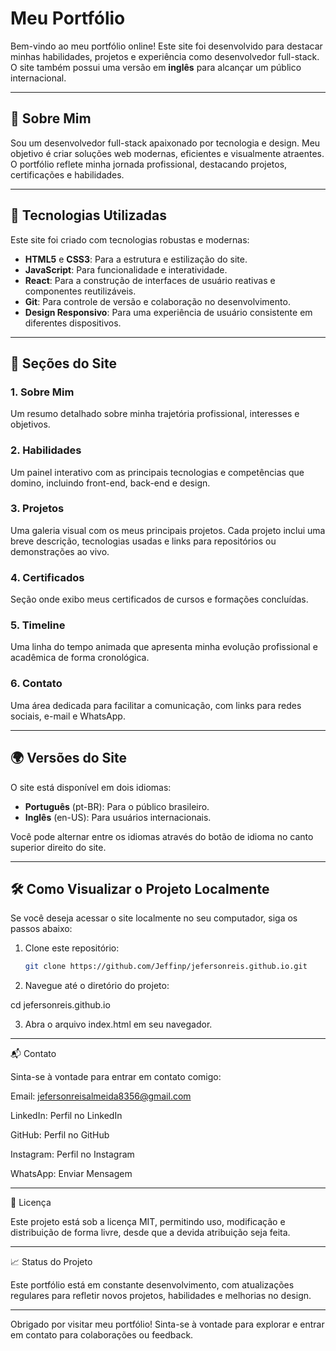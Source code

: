 # Meu Portfólio

Bem-vindo ao meu portfólio online! Este site foi desenvolvido para destacar minhas habilidades, projetos e experiência como desenvolvedor full-stack. O site também possui uma versão em **inglês** para alcançar um público internacional.

---

## 🚀 **Sobre Mim**

Sou um desenvolvedor full-stack apaixonado por tecnologia e design. Meu objetivo é criar soluções web modernas, eficientes e visualmente atraentes. O portfólio reflete minha jornada profissional, destacando projetos, certificações e habilidades.

---

## 🌟 **Tecnologias Utilizadas**

Este site foi criado com tecnologias robustas e modernas:

- **HTML5** e **CSS3**: Para a estrutura e estilização do site.
- **JavaScript**: Para funcionalidade e interatividade.
- **React**: Para a construção de interfaces de usuário reativas e componentes reutilizáveis.
- **Git**: Para controle de versão e colaboração no desenvolvimento.
- **Design Responsivo**: Para uma experiência de usuário consistente em diferentes dispositivos.
  
---

## 📂 **Seções do Site**

### 1. **Sobre Mim**
Um resumo detalhado sobre minha trajetória profissional, interesses e objetivos.

### 2. **Habilidades**
Um painel interativo com as principais tecnologias e competências que domino, incluindo front-end, back-end e design.

### 3. **Projetos**
Uma galeria visual com os meus principais projetos. Cada projeto inclui uma breve descrição, tecnologias usadas e links para repositórios ou demonstrações ao vivo.

### 4. **Certificados**
Seção onde exibo meus certificados de cursos e formações concluídas.

### 5. **Timeline**
Uma linha do tempo animada que apresenta minha evolução profissional e acadêmica de forma cronológica.

### 6. **Contato**
Uma área dedicada para facilitar a comunicação, com links para redes sociais, e-mail e WhatsApp.

---

## 🌍 **Versões do Site**

O site está disponível em dois idiomas:

- **Português** (pt-BR): Para o público brasileiro.
- **Inglês** (en-US): Para usuários internacionais.

Você pode alternar entre os idiomas através do botão de idioma no canto superior direito do site.

---

## 🛠️ **Como Visualizar o Projeto Localmente**

Se você deseja acessar o site localmente no seu computador, siga os passos abaixo:

1. Clone este repositório:

   ```bash
   git clone https://github.com/Jeffinp/jefersonreis.github.io.git

2. Navegue até o diretório do projeto:

cd jefersonreis.github.io


3. Abra o arquivo index.html em seu navegador.




---

📬 Contato

Sinta-se à vontade para entrar em contato comigo:

Email: jefersonreisalmeida8356@gmail.com

LinkedIn: Perfil no LinkedIn

GitHub: Perfil no GitHub

Instagram: Perfil no Instagram

WhatsApp: Enviar Mensagem



---

📝 Licença

Este projeto está sob a licença MIT, permitindo uso, modificação e distribuição de forma livre, desde que a devida atribuição seja feita.


---

📈 Status do Projeto

Este portfólio está em constante desenvolvimento, com atualizações regulares para refletir novos projetos, habilidades e melhorias no design.


---

Obrigado por visitar meu portfólio! Sinta-se à vontade para explorar e entrar em contato para colaborações ou feedback.



